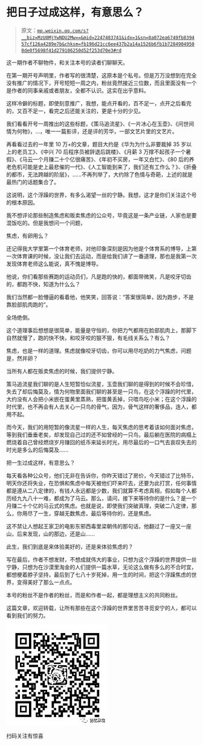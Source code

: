 # 把日子过成这样，有意思么？

> 原文：[`mp.weixin.qq.com/s?__biz=MzU0MjYwNDU2Mw==&mid=2247483741&idx=1&sn=8a072ea6749fb839457cf126a4289e7b&chksm=fb196d21cc6ee437b2a14a1526b6fb1b72849049500de0f5698f41d279106250d52f253d70e3#rd`](http://mp.weixin.qq.com/s?__biz=MzU0MjYwNDU2Mw==&mid=2247483741&idx=1&sn=8a072ea6749fb839457cf126a4289e7b&chksm=fb196d21cc6ee437b2a14a1526b6fb1b72849049500de0f5698f41d279106250d52f253d70e3#rd)

这一期作者不聊物件，和关注本号的读者们聊聊天。

在第一期开号声明里，作者写的很清楚，这原本是个私号。但是万万没想到在完全没有推广的情况下，开号短短一周之内，粉丝竟然接近三位数，而且里面没有一个是作者的同事亲戚或者朋友，全都不认识。这实在出乎意料。

这样冷僻的标题，即使刻意推广，我想，能点开看的，百不足一，点开之后看完的，又百不足一，看完之后还能关注的，更是十分的少见。

我们看看开号一周推出的这些标题，《策马追流星》、《一片冰心在玉壶》、《问世间情为何物》，...，唯一一篇影评，还是评的芳华，一部文艺片里的文艺片。

再看看过去的一年里 10 万+的文章，题目大约是《华为为什么非要裁掉 35 岁以上的老员工》、《中兴 70 后程序员被辞退后跳楼》、《月薪 3 万撑不起孩子一个暑假》、《马云一个月赚二十个亿很痛苦》、《年初不买房，一年又白忙》、《80 后的养老危机可能是史上最悲催的一代》、《人工智能到来了，我们还有工作么？》、《折叠的都市，无法跨越的阶层》，......不再列举了，大约除了色情与奇葩，上述的就是最热门的话题集合了。

这说明，这个浮躁的世界，有多么渴望一丝的宁静。我想，这才是你们关注这个号的根本原因。

我不想评论那些制造焦虑和贩卖焦虑的公众号，毕竟这是一条产业链，人家也是要混饭吃的。但是我想问一个问题，

焦虑，有卵用么？

还记得我大学里第一个体育老师，对他印象深刻是因为他是个体育系的博导，上第一次体育课的时候，没让我们去运动，而是给我们讲了一番道理，那也是我第一次发现体育老师这么能说，真不愧是博导。

他说，你们看那些赛跑的运动员们，凡是跑的快的，都面带微笑，凡是咬牙切齿的，都跑不快，知道为什么么？

我们当然都一脸懵逼的看着他，他笑笑，回答说：“答案很简单，因为跑步，不是靠脸部肌肉跑的”。

全场绝倒。

这个道理事后想想是很简单，能量是守恒的，你把力气都用在脸部肌肉上，那脚下自然就慢了，跑的快不快，和咬牙咬的狠不狠，有毛线关系么？有么？

焦虑，也是一样的道理。焦虑就像咬牙切齿，你可以用尽吃奶的力气焦虑，问题是，然并卵？

当所有人都在贩卖焦虑的时候，我们提供宁静。

策马追流星我们聊的是人生短暂恰似流星，玉壶我们聊的是得到的时候不会珍惜，失去了却后悔莫及，情为何物里面我们聊的甚至是一只鸟，在这个浮躁的时代里，大约没有人会把小米嵌在蛋黄里蒸熟，把蛋黄丢掉，只喂鸟吃小米；在这个浮躁的时代里，也不再会有人去关心一只鸟的骨气，因为，骨气这样的奢侈品，连人，都用不起。

而今天，我们的用短暂的像流星一样的人生，每天焦虑的思考着该如何面对焦虑，等到我们垂垂老矣，却发现自己过的还不如曾经的一只鸟，最后躺在医院的病榻上燃烧着自己曾经燃烧岁月赚回的纸币来延长时光，用尽最后的一口气去哀叹失去的时光是多么的后悔莫及......

把一生过成这样，有意思么？

每天看各种公众号，他们无非在告诉你，你昨天错过了房价，今天错过了比特币，明天你还将失业，在恐惧和焦虑中每天被他们吓来吓去，还要为此打赏，任何事情都是遵从二八定律的，有钱人永远都是少数，我们就算不考虑真相，假如每个人都历经九九八十一难，都成为了马云。那么，请问，接下来等待你的是什么？是一个月赚二十个亿的马云式的焦虑。也就是说，即使我们突破真理，突破二八定律，那么，你用尽了一生，穿越无数焦虑，最后等待你的，还是焦虑。

这不禁让人想起王家卫的电影东邪西毒里梁朝伟的那句话，他翻过了一座又一座山，后来发现，山的那边，还是山......

此生，我们到底是来体验美好的，还是来体验焦虑的？

写在最后，作者不想发财，不想成就伟大的事业，只想为这个浮躁的世界提供一丝宁静，只想为在沙漠里淘金的人们提供一篇水草，无论这么做有多么的不合时宜，都想梗着脖子坚持，最后到了七八十岁死掉，用一生的时间，把这个浮躁焦虑的世界，变得美好了那么一点点。

本号的粉丝不是作者的粉丝，而是和作者一起，都是理想主义的共同粉丝。

这篇文章，欢迎转载，让所有那些在这个浮躁的世界里苦苦寻觅安宁的人，都可以看到我们的努力。

![](img/ad7deadb16869061650c5db22c80eec8.png)

扫码关注有惊喜